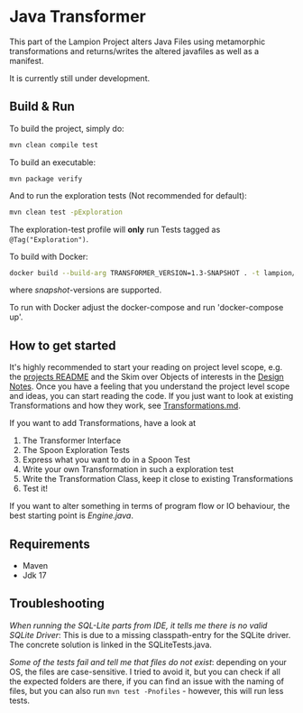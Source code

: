 # Java Transformer

This part of the Lampion Project alters Java Files using metamorphic transformations and returns/writes the altered javafiles as well as a manifest. 

It is currently still under development. 

## Build & Run 

To build the project, simply do: 

```sh
mvn clean compile test
```

To build an executable: 

```
mvn package verify
```

And to run the exploration tests (Not recommended for default):

```sh
mvn clean test -pExploration
```
The exploration-test profile will **only** run Tests tagged as `@Tag("Exploration")`.


To build with Docker: 

```sh
docker build --build-arg TRANSFORMER_VERSION=1.3-SNAPSHOT . -t lampion/java-transformer:1.3 -t lampion/java-transformer:latest -t ciselab/java-transformer:1.3 -t ciselab/java-transformer:latest -t ghcr.io/ciselab/lampion/java-transformer:1.3
```

where *snapshot*-versions are supported. 

To run with Docker adjust the docker-compose and run 'docker-compose up'.

## How to get started

It's highly recommended to start your reading on project level scope, e.g. the [projects README](../README.md) and the Skim over Objects of interests in the [Design Notes](../Resources/DesignNotes.md).
Once you have a feeling that you understand the project level scope and ideas,  you can start reading the code. 
If you just want to look at existing Transformations and how they work, see [Transformations.md](../Resources/Transformations.md).

If you want to add Transformations, have a look at 

1. The Transformer Interface
2. The Spoon Exploration Tests
3. Express what you want to do in a Spoon Test
4. Write your own Transformation in such a exploration test
5. Write the Transformation Class, keep it close to existing Transformations
6. Test it!

If you want to alter something in terms of program flow or IO behaviour, the best starting point is *Engine.java*.

## Requirements 

- Maven
- Jdk 17

## Troubleshooting 

*When running the SQL-Lite parts from IDE, it tells me there is no valid SQLite Driver*: This is due to a missing classpath-entry for the SQLite driver. 
The concrete solution is linked in the SQLiteTests.java. 

*Some of the tests fail and tell me that files do not exist*: depending on your OS, the files are case-sensitive. 
I tried to avoid it, but you can check if all the expected folders are there, if you can find an issue with the naming of files, but you can also run `mvn test -Pnofiles` - however, this will run less tests. 
